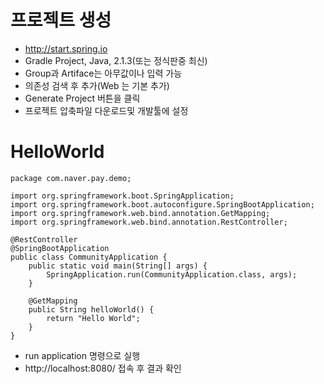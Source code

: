 # 프로젝트 생성
- http://start.spring.io
- Gradle Project, Java, 2.1.3(또는 정식판중 최신)
- Group과 Artiface는 아무값이나 입력 가능
- 의존성 검색 후 추가(Web 는 기본 추가)
- Generate Project 버튼을 클릭
- 프로젝트 압축파일 다운로드및 개발툴에 설정

# HelloWorld

```
package com.naver.pay.demo;

import org.springframework.boot.SpringApplication;
import org.springframework.boot.autoconfigure.SpringBootApplication;
import org.springframework.web.bind.annotation.GetMapping;
import org.springframework.web.bind.annotation.RestController;

@RestController
@SpringBootApplication
public class CommunityApplication {
    public static void main(String[] args) {
        SpringApplication.run(CommunityApplication.class, args);
    }

    @GetMapping
    public String helloWorld() {
        return "Hello World";
    }
}
```

- run application 명령으로 실행
- http://localhost:8080/ 접속 후 결과 확인